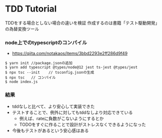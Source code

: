 # TDD Tutorial

TDDをする場合としない場合の違いを検証
作成するのは書籍「テスト駆動開発」の為替変換ツール


### node上でのtypescriptのコンパイル
- https://qiita.com/notakaos/items/3bbd2293e2ff286d9f49
```
$ yarn init //package.jsonの追加
$ yarn add typescript @types/node@12 jest ts-jest @types/jest
$ npx tsc --init    // tsconfig.jsonの生成
$ npx tsc   // コンパイル
$ node index.js 
```


### 結果
- tddなしと比べて、より安心して実装できた
- テストすることで、例外に対してもtddなしより対応できている
    - 例えば、rateに負数がこないようにするとか
    - TODOをすぐに作ることで設計がストレスなくできるようになった
- 今後もテストがあるという安心感はある